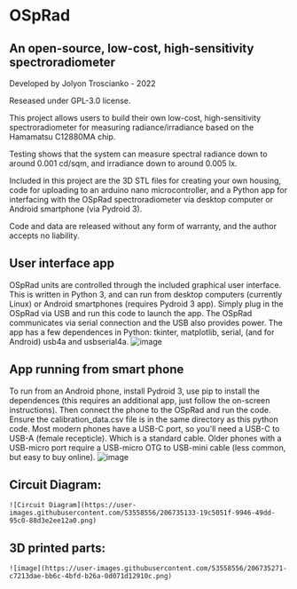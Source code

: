 # OSpRad
## An open-source, low-cost, high-sensitivity spectroradiometer

Developed by Jolyon Troscianko - 2022

Reseased under GPL-3.0 license.

This project allows users to build their own low-cost, high-sensitivity spectroradiometer for measuring radiance/irradiance based on the Hamamatsu C12880MA chip.

Testing shows that the system can measure spectral radiance down to around 0.001 cd/sqm, and irradiance down to around 0.005 lx.

Included in this project are the 3D STL files for creating your own housing, code for uploading to an arduino nano microcontroller, and a Python app for interfacing with the OSpRad spectroradiometer via desktop computer or Android smartphone (via Pydroid 3).

Code and data are released without any form of warranty, and the author accepts no liability.

## User interface app
OSpRad units are controlled through the included graphical user interface. This is written in Python 3, and can run from desktop computers (currently Linux) or Android smartphones (requires Pydroid 3 app). Simply plug in the OSpRad via USB and run this code to launch the app. The OSpRad communicates via serial connection and the USB also provides power. The app has a few dependences in Python: tkinter, matplotlib, serial, (and for Android) usb4a and usbserial4a.
![image](https://user-images.githubusercontent.com/53558556/206735364-3b1cf770-dc8e-4b96-9161-38993c282523.png)

## App running from smart phone
To run from an Android phone, install Pydroid 3, use pip to install the dependences (this requires an additional app, just follow the on-screen instructions). Then connect the phone to the OSpRad and run the code. Ensure the calibration_data.csv file is in the same directory as this python code. Most modern phones have a USB-C port, so you'll need a USB-C to USB-A (female recepticle). Which is a standard cable. Older phones with a USB-micro port require a USB-micro OTG to USB-mini cable (less common, but easy to buy online).
![image](https://user-images.githubusercontent.com/53558556/206735393-852fcddf-c2f6-4157-91d9-829ed9c3097c.png)



## Circuit Diagram:
    ![Circuit Diagram](https://user-images.githubusercontent.com/53558556/206735133-19c5051f-9946-49dd-95c0-88d3e2ee12a0.png)

## 3D printed parts:
    ![image](https://user-images.githubusercontent.com/53558556/206735271-c7213dae-bb6c-4bfd-b26a-0d071d12910c.png)

